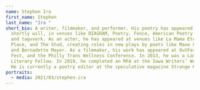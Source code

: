 ```yaml
---
name: Stephen Ira
first_name: Stephen
last_name: "Ira "
short_bio: A writer, filmmaker, and performer. His poetry has appeared, or
  shortly will, in venues like DIAGRAM, Poetry, Fence, American Poetry Review,
  and tagvverk. As an actor, he has appeared at venues like La Mama Etc, Dixon
  Place, and The Stud, creating roles in new plays by poets like Maxe Crandall
  and Bernadette Mayer. As a filmmaker, his work has appeared at OutFest, New
  Fest, and the Philly Trans Wellness Conference. In 2013, he was a Lambda
  Literary Fellow. In 2019, he completed an MFA at the Iowa Writers’ Workshop.
  He is currently a poetry editor at the speculative magazine Strange Horizons.
portraits:
  - media: 2021/03/stephen-ira
---
```

